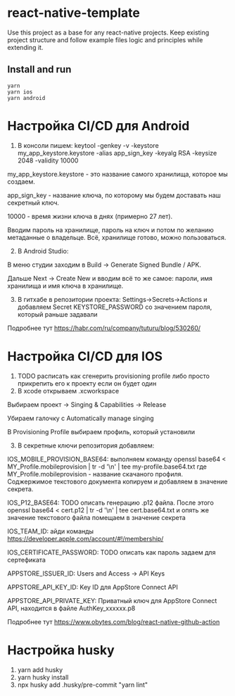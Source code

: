 # react-native-template
Use this project as a base for any react-native projects. Keep existing project structure and follow example files logic and principles while extending it. 

## Install and run
```
yarn
yarn ios
yarn android
```
# Настройка CI/CD для Android
1) В консоли пишем: keytool -genkey -v -keystore my_app_keystore.keystore -alias app_sign_key -keyalg RSA -keysize 2048 -validity 10000

  my_app_keystore.keystore - это название самого хранилища, которое мы создаем.

  app_sign_key - название ключа, по которому мы будем доставать наш секретный ключ.

  10000 - время жизни ключа в днях (примерно 27 лет).

  Вводим пароль на хранилище, пароль на ключ и потом по желанию метаданные о владельце. Всё, хранилище готово, можно пользоваться.

2) В Android Studio:

  В меню студии заходим в Build -> Generate Signed Bundle / APK.

  Дальше Next -> Create New и вводим всё то же самое: пароли, имя хранилища и имя ключа в хранилище.
  
3) В гитхабе в репозитории проекта: Settings->Secrets->Actions и добавляем Secret KEYSTORE_PASSWORD со значением пароля, который раньше задавали


  Подробнее тут https://habr.com/ru/company/tuturu/blog/530260/

# Настройка CI/CD для IOS
1) TODO расписать как сгенерить provisioning profile либо просто прикрепить его к проекту если он будет один
2) В xcode открываем .xcworkspace

  Выбираем проект -> Singing & Capabilities -> Release
  
  Убираем галочку с Automatically manage singing
  
  В Provisioning Profile выбираем профиль, который установили
  
3) В секретные ключи репозитория добавляем:

  IOS_MOBILE_PROVISION_BASE64: выполняем команду openssl base64 < MY_Profile.mobileprovision | tr -d '\n' | tee my-profile.base64.txt где MY_Profile.mobileprovision - название скачаного профиля. Соджержимое текстового документа копируем и добавляем в значение секрета.
  
  IOS_P12_BASE64: TODO описать генерацию .p12 файла. После этого openssl base64 < cert.p12 | tr -d '\n' | tee cert.base64.txt и опять же значение текстового файла помещаем в значение секрета
  
  IOS_TEAM_ID: айди команды https://developer.apple.com/account/#!/membership/
  
  IOS_CERTIFICATE_PASSWORD: TODO описать как пароль задаем для сертефиката
  
  APPSTORE_ISSUER_ID:  Users and Access -> API Keys
  
  APPSTORE_API_KEY_ID: Key ID для AppStore Connect API
  
  APPSTORE_API_PRIVATE_KEY: Приватный ключ для AppStore Connect API, находится в файле AuthKey_xxxxxx.p8
  

  Подробнее тут https://www.obytes.com/blog/react-native-github-action

# Настройка husky

1) yarn add husky
2) yarn husky install
3) npx husky add .husky/pre-commit "yarn lint"
